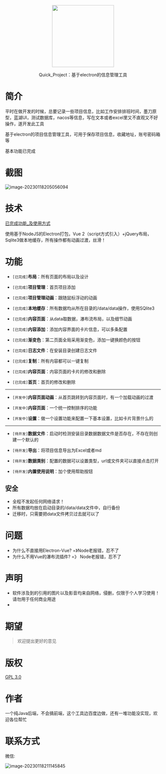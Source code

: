 <div align="center"> <img src="https://res.ztion.cn/imgs/1673924957110.png" width = 200 /> </div> </div>

<p align="center">
  Quick_Project：基于electron的信息管理工具
</p>

# 简介

平时在做开发的时候，总要记录一些项目信息，比如工作安排排班时间，墨刀原型，蓝湖UI，测试数据库，nacos等信息，写在文本或者excel里又不直观又不好操作，遂开发此工具

基于electron的项目信息管理工具，可用于保存项目信息，收藏地址，账号密码箱等

基本功能已完成

# 截图

![image-20230118205056094](https://res.ztion.cn/imgs/1674046257908.png)

# 技术

[已完成功能_及使用方式](https://github.com/ZtionJam/quick_project/blob/master/help.md)

使用基于NodeJS的Electron打包，Vue 2（script方式引入）+jQuery布局，Sqlite3做本地缓存，所有操作都有动画过渡，丝滑！

# 功能

- `[已完成]`**布局**：所有页面的布局以及设计

- `[已完成]`**项目管理**：首页项目添加

- `[已完成]`**项目管理动画**：跟随鼠标浮动的动画

- `[已完成]`**本地缓存**：所有数据均从所在目录的/data/data操作，使用SQlite3

- `[已完成]`**内容页面**：从data取数据，瀑布流布局，以及细节动画

- `[已完成]`**内容添加**：添加内容界面的卡片信息，可以多条配置

- `[已完成]`**渐变色**：第二页面全局采用渐变色，添加一键换颜色的按钮

- `[已完成]`**日志文件**：在安装目录创建日志文件

- `[已完成]`**复制**：所有内容都可以一键复制

- `[已完成]`**内容页面**：内容页面的卡片的修改和删除

- `[已完成]`**首页**：首页的修改和删除

- -------------------------------------------------------------------

- `[开发中]`**内容页面动画**：从首页跳转到内容页面时，有一个加载动画的过渡

- `[开发中]`**内容页面**：一个统一控制排序的功能

- `[开发中]`**设置**：做一个设置功能来配置一下基本设置，比如卡片背景什么的

  

- -----------------------------------------------------------------------------------

- `[待开发]`**数据文件**：启动时检测安装目录数据数据文件是否存在，不存在则创建一个默认的

- `[待开发]`**导出**：将项目信息导出为Excel或者md

- `[待开发]`**数据类别**：配置的数据可以设置类型，url或文件夹可以直接点击打开

- `[待开发]`**内置使用说明**：加个使用帮助按钮

## 安全

- 全程不发起任何网络请求！
- 所有数据均放在启动目录的/data/data文件中，自行备份
- 迁移时，只需要把data文件拷贝过去就可以了

# 问题

- 为什么不直接用Electron-Vue? =》Node老报错，忍不了
- 为什么不用Vue的瀑布流插件? =》 Node老报错，忍不了

# 声明

- 软件涉及到的引用的图片以及影音均来自网络，侵删，仅限于个人学习使用！请勿用于任何商业用途
- 

# 期望

> 欢迎提出更好的意见

# 版权

[GPL 3.0](https://www.gnu.org/licenses/gpl-3.0.html)

# 作者

一个纯Java后端，不会搞前端，这个工具边百度边做，还有一堆功能没实现，欢迎各位帮忙

# 联系方式

微信:

![image-20230118211145845](https://res.ztion.cn/imgs/1674047507177.png)